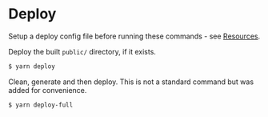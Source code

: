 # Deploy

Setup a deploy config file before running these commands - see [Resources](resources.md#deploy).


Deploy the built `public/` directory, if it exists.

```sh
$ yarn deploy
```

Clean, generate and then deploy. This is not a standard command but was added for convenience.

```sh
$ yarn deploy-full
```
